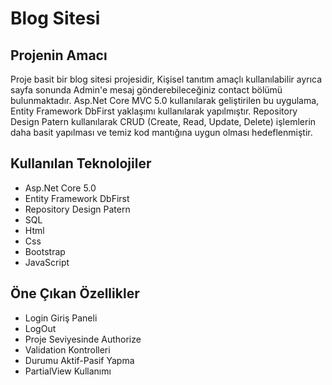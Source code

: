 # Blog Sitesi
## Projenin Amacı
Proje basit bir blog sitesi projesidir, Kişisel tanıtım amaçlı kullanılabilir ayrıca sayfa sonunda Admin'e mesaj gönderebileceğiniz contact bölümü bulunmaktadır.
Asp.Net Core MVC 5.0 kullanılarak geliştirilen bu uygulama, Entity Framework DbFirst yaklaşımı kullanılarak yapılmıştır. Repository Design Patern kullanılarak CRUD (Create, Read, Update, Delete) işlemlerin daha basit yapılması ve temiz kod mantığına uygun olması hedeflenmiştir.
## Kullanılan Teknolojiler
- Asp.Net Core 5.0
- Entity Framework DbFirst
- Repository Design Patern
- SQL
- Html
- Css
- Bootstrap
- JavaScript
 ## Öne Çıkan Özellikler
 - Login Giriş Paneli
 - LogOut
 - Proje Seviyesinde Authorize
 - Validation Kontrolleri
 - Durumu Aktif-Pasif Yapma
 - PartialView Kullanımı



  
